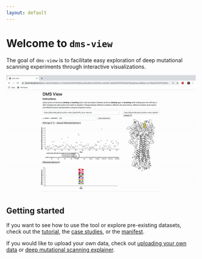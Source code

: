 ```yaml
---
layout: default
---
```


# Welcome to `dms-view`

The goal of `dms-view` is to facilitate easy exploration of deep mutational scanning experiments through interactive visualizations.

![Quick walkthrough of dms-view](frontpage.gif)

## Getting started

If you want to see how to use the tool or explore pre-existing datasets, check out the [tutorial](./tutorial), the [case studies](./casestudies), or the [manifest](manifest).

If you would like to upload your own data, check out [uploading your own data](dataupload) or [deep mutational scanning explainer](dms).
